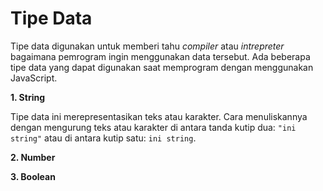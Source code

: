 # Tipe Data

Tipe data digunakan untuk memberi tahu _compiler_ atau _intrepreter_ bagaimana pemrogram ingin menggunakan data tersebut. Ada beberapa tipe data yang dapat digunakan saat memprogram dengan menggunakan JavaScript.

**1. String**

Tipe data ini merepresentasikan teks atau karakter. Cara menuliskannya dengan mengurung teks atau karakter di antara tanda kutip dua: `"ini string"` atau di antara kutip satu: `ini string`.

**2. Number**

**3. Boolean**
